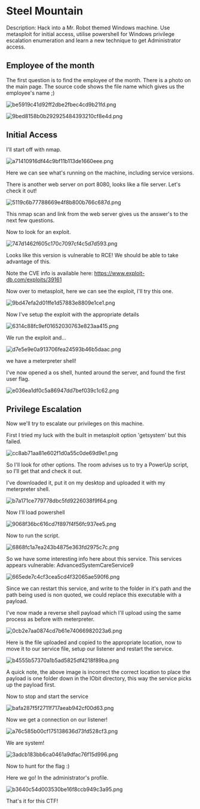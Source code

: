 # Steel Mountain

Description: Hack into a Mr. Robot themed Windows machine. Use metasploit for initial access, utilise powershell for Windows privilege escalation enumeration and learn a new technique to get Administrator access.

## Employee of the month

The first question is to find the employee of the month. There is a photo on the main page. The source code shows the file name which gives us the employee's name ;)

![be5919c41d92ff2dbe2fbec4cd9b21fd.png](images/be5919c41d92ff2dbe2fbec4cd9b21fd.png)

![9bed8158b0b292925484393210cf8e4d.png](images/9bed8158b0b292925484393210cf8e4d.png)

## Initial Access

I'll start off with nmap.

![a71410916df44c9bf11b113de1660eee.png](images/a71410916df44c9bf11b113de1660eee.png)

Here we can see what's running on the machine, including service versions.

There is another web server on port 8080, looks like a file server. Let's check it out!

![5119c6b77788669e4f8b800b766c687d.png](images/5119c6b77788669e4f8b800b766c687d.png)

This nmap scan and link from the web server gives us the answer's to the next few questions.

Now to look for an exploit.

![747d1462f605c170c7097cf4c5d7d593.png](images/747d1462f605c170c7097cf4c5d7d593.png)

Looks like this version is vulnerable to RCE! We should be able to take advantage of this.

Note the CVE info is available here: https://www.exploit-db.com/exploits/39161

Now over to metasploit, here we can see the exploit, I'll try this one.

![9bd47efa2d01ffe1d57883e8809e1ce1.png](images/9bd47efa2d01ffe1d57883e8809e1ce1.png)

Now I've setup the exploit with the appropriate details

![6314c88fc9ef01652030763e823aa415.png](images/6314c88fc9ef01652030763e823aa415.png)

We run the exploit and...

![d7e5e9e0a913706fea24593b46b5daac.png](images/d7e5e9e0a913706fea24593b46b5daac.png)

we have a meterpreter shell!

I've now opened a os shell, hunted around the server, and found the first user flag.

![e036ea1df0c5a86947dd7bef039c1c62.png](images/e036ea1df0c5a86947dd7bef039c1c62.png)

## Privilege Escalation

Now we'll try to escalate our privileges on this machine.

First I tried my luck with the built in metasploit option 'getsystem' but this failed.

![cc8ab71aa81e602f1d0a55c0de69d9e1.png](images/cc8ab71aa81e602f1d0a55c0de69d9e1.png)

So I'll look for other options. The room advises us to try a PowerUp script, so I'll get that and check it out.

I've downloaded it, put it on my desktop and uploaded it with my meterpreter shell.

![b7a171ce779778dbc5fd9226038f9f64.png](images/b7a171ce779778dbc5fd9226038f9f64.png)

Now I'll load powershell

![9068f36bc616cd7f897f4f56fc937ee5.png](images/9068f36bc616cd7f897f4f56fc937ee5.png)

Now to run the script.

![6868fc1a7ea243b4875e363fd2975c7c.png](images/6868fc1a7ea243b4875e363fd2975c7c.png)

So we have some interesting info here about this service. This services appears vulnerable: AdvancedSystemCareService9

![665ede7c4cf3cea5cd4f32065ae590f6.png](images/665ede7c4cf3cea5cd4f32065ae590f6.png)

Since we can restart this service, and write to the folder in it's path and the path being used is non quoted, we could replace this executable with a payload.

I've now made a reverse shell payload which I'll upload using the same process as before with meterpreter.

![0cb2e7aa0874cd7b61e74066982023a6.png](images/0cb2e7aa0874cd7b61e74066982023a6.png)

Here is the file uploaded and copied to the appropriate location, now to move it to our service file, setup our listener and restart the service.

![b4555b57370a1b5ad5825df4218f89ba.png](images/b4555b57370a1b5ad5825df4218f89ba.png)

A quick note, the above image is incorrect the correct location to place the payload is one folder down in the IObit directory, this way the service picks up the payload first.

Now to stop and start the service

![bafa287f5f2711f717aeab942cf00d63.png](images/bafa287f5f2711f717aeab942cf00d63.png)

Now we get a connection on our listener!

![a76c585b00cf175138636d73fd528cf3.png](images/a76c585b00cf175138636d73fd528cf3.png)

We are system!

![3adcb183bb6ca0461a9dfac76f15d996.png](images/3adcb183bb6ca0461a9dfac76f15d996.png)

Now to hunt for the flag :)

Here we go! In the administrator's profile.

![b3640c54d003530be16f8ccb949c3a95.png](images/b3640c54d003530be16f8ccb949c3a95.png)

That's it for this CTF!